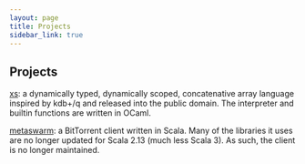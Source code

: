 ```yaml
---
layout: page
title: Projects
sidebar_link: true
---
```


Projects
--------

[xs](/xs/): a dynamically typed, dynamically scoped, concatenative
array language inspired by kdb+/q and released into the public
domain. The interpreter and builtin functions are written in OCaml.

[metaswarm](https://github.com/smabie/metaswarm): a BitTorrent client
written in Scala. Many of the libraries it uses are no longer updated
for Scala 2.13 (much less Scala 3). As such, the client is no longer
maintained.
